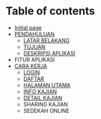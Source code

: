 # Table of contents

* [Initial page](README.md)
* [PENDAHULUAN](pendahuluan/README.md)
  * [LATAR BELAKANG](pendahuluan/latar-belakang.md)
  * [TUJUAN](pendahuluan/tujuan.md)
  * [DESKRIPSI APLIKASI](pendahuluan/deskripsi-aplikasi.md)
* FITUR APLIKASI
* [CARA KERJA](cara-kerja/README.md)
  * [LOGIN](cara-kerja/login.md)
  * [DAFTAR](cara-kerja/daftar.md)
  * [HALAMAN UTAMA](cara-kerja/halaman-utama.md)
  * [INFO KAJIAN](cara-kerja/info-kajian.md)
  * [DETAIL KAJIAN](cara-kerja/detail-kajian.md)
  * SHARING KAJIAN
  * SEDEKAH ONLINE

